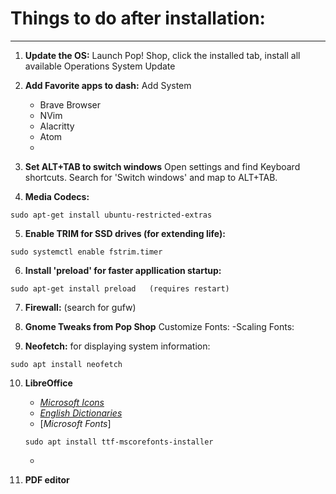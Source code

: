 # Things to do after installation:

---

1. **Update the OS:**  Launch Pop! Shop, click the installed tab, install all available Operations System Update

2. **Add Favorite apps to dash:**  Add System
    * Brave Browser
    * NVim
    * Alacritty
    * Atom
    *

3. **Set ALT+TAB to switch windows**  Open settings and find Keyboard shortcuts. Search for 'Switch windows' and map to ALT+TAB.

4. **Media Codecs:**
```
sudo apt-get install ubuntu-restricted-extras
```
5. **Enable TRIM for SSD drives (for extending life):**
```
sudo systemctl enable fstrim.timer
```

6. **Install 'preload' for faster appllication startup:**
```
sudo apt-get install preload   (requires restart)
```
7. **Firewall:** (search for gufw)

8. **Gnome Tweaks from Pop Shop**
    Customize Fonts:
    -Scaling Fonts:

9. **Neofetch:** for displaying system information:
```
sudo apt install neofetch
```

10. **LibreOffice**
      * [*Microsoft Icons*](https://www.deviantart.com/charliecnr/art/Office-2013-theme-for-LibreOffice-512127527)
      * [*English Dictionaries*](https://extensions.libreoffice.org/extensions/english-dictionaries)
      * [*Microsoft Fonts*]
      ```
      sudo apt install ttf-mscorefonts-installer
      ```
      *

11. **PDF editor**
